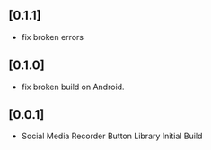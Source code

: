 ## [0.1.1] 

* fix broken errors  
## [0.1.0] 

* fix broken build on Android. 
## [0.0.1] 

* Social Media Recorder Button Library Initial Build
